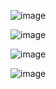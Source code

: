 ![image](https://github.com/user-attachments/assets/d2a25dea-b700-44b4-a839-a9396a5c3872)

![image](https://github.com/user-attachments/assets/26b06af9-e838-425c-ab6f-51766a42b07e)

![image](https://github.com/user-attachments/assets/08f6b2a6-8f70-4669-a33f-db29bc104425)

![image](https://github.com/user-attachments/assets/422b008b-98e5-4e99-8459-3d35727e9ee0)
